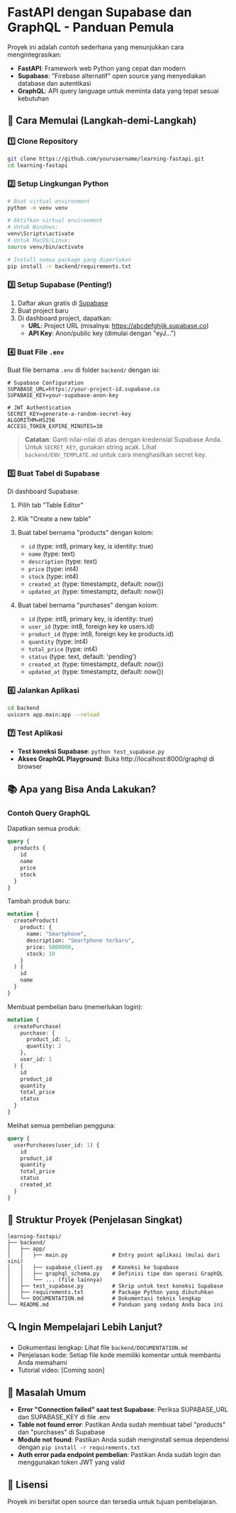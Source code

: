 # FastAPI dengan Supabase dan GraphQL - Panduan Pemula

Proyek ini adalah contoh sederhana yang menunjukkan cara mengintegrasikan:
- **FastAPI**: Framework web Python yang cepat dan modern
- **Supabase**: "Firebase alternatif" open source yang menyediakan database dan autentikasi
- **GraphQL**: API query language untuk meminta data yang tepat sesuai kebutuhan

## 🚀 Cara Memulai (Langkah-demi-Langkah)

### 1️⃣ Clone Repository

```bash
git clone https://github.com/yourusername/learning-fastapi.git
cd learning-fastapi
```

### 2️⃣ Setup Lingkungan Python

```bash
# Buat virtual environment
python -m venv venv

# Aktifkan virtual environment
# Untuk Windows:
venv\Scripts\activate
# Untuk MacOS/Linux:
source venv/bin/activate

# Install semua package yang diperlukan
pip install -r backend/requirements.txt
```

### 3️⃣ Setup Supabase (Penting!)

1. Daftar akun gratis di [Supabase](https://supabase.com)
2. Buat project baru
3. Di dashboard project, dapatkan:
   - **URL**: Project URL (misalnya: https://abcdefghijk.supabase.co)
   - **API Key**: Anon/public key (dimulai dengan "eyJ...")

### 4️⃣ Buat File `.env`

Buat file bernama `.env` di folder `backend/` dengan isi:

```
# Supabase Configuration
SUPABASE_URL=https://your-project-id.supabase.co
SUPABASE_KEY=your-supabase-anon-key

# JWT Authentication
SECRET_KEY=generate-a-random-secret-key
ALGORITHM=HS256
ACCESS_TOKEN_EXPIRE_MINUTES=30
```

> **Catatan**: Ganti nilai-nilai di atas dengan kredensial Supabase Anda. Untuk `SECRET_KEY`, 
> gunakan string acak. Lihat `backend/ENV_TEMPLATE.md` untuk cara menghasilkan secret key.

### 5️⃣ Buat Tabel di Supabase

Di dashboard Supabase:
1. Pilih tab "Table Editor"
2. Klik "Create a new table"
3. Buat tabel bernama "products" dengan kolom:
   - `id` (type: int8, primary key, is identity: true)
   - `name` (type: text)
   - `description` (type: text)
   - `price` (type: int4)
   - `stock` (type: int4)
   - `created_at` (type: timestamptz, default: now())
   - `updated_at` (type: timestamptz, default: now())

4. Buat tabel bernama "purchases" dengan kolom:
   - `id` (type: int8, primary key, is identity: true)
   - `user_id` (type: int8, foreign key ke users.id)
   - `product_id` (type: int8, foreign key ke products.id)
   - `quantity` (type: int4)
   - `total_price` (type: int4)
   - `status` (type: text, default: 'pending')
   - `created_at` (type: timestamptz, default: now())
   - `updated_at` (type: timestamptz, default: now())

### 6️⃣ Jalankan Aplikasi

```bash
cd backend
uvicorn app.main:app --reload
```

### 7️⃣ Test Aplikasi

- **Test koneksi Supabase**: `python test_supabase.py`
- **Akses GraphQL Playground**: Buka http://localhost:8000/graphql di browser

## 📚 Apa yang Bisa Anda Lakukan?

### Contoh Query GraphQL

Dapatkan semua produk:
```graphql
query {
  products {
    id
    name
    price
    stock
  }
}
```

Tambah produk baru:
```graphql
mutation {
  createProduct(
    product: {
      name: "Smartphone",
      description: "Smartphone terbaru",
      price: 5000000,
      stock: 10
    }
  ) {
    id
    name
  }
}
```

Membuat pembelian baru (memerlukan login):
```graphql
mutation {
  createPurchase(
    purchase: {
      product_id: 1,
      quantity: 2
    },
    user_id: 1
  ) {
    id
    product_id
    quantity
    total_price
    status
  }
}
```

Melihat semua pembelian pengguna:
```graphql
query {
  userPurchases(user_id: 1) {
    id
    product_id
    quantity
    total_price
    status
    created_at
  }
}
```

## 📁 Struktur Proyek (Penjelasan Singkat)

```
learning-fastapi/
├── backend/
│   ├── app/
│   │   ├── main.py              # Entry point aplikasi (mulai dari sini)
│   │   ├── supabase_client.py   # Koneksi ke Supabase
│   │   ├── graphql_schema.py    # Definisi tipe dan operasi GraphQL
│   │   └── ... (file lainnya)
│   ├── test_supabase.py         # Skrip untuk test koneksi Supabase
│   ├── requirements.txt         # Package Python yang dibutuhkan
│   └── DOCUMENTATION.md         # Dokumentasi teknis lengkap
└── README.md                    # Panduan yang sedang Anda baca ini
```

## 🔍 Ingin Mempelajari Lebih Lanjut?

- Dokumentasi lengkap: Lihat file `backend/DOCUMENTATION.md`
- Penjelasan kode: Setiap file kode memiliki komentar untuk membantu Anda memahami
- Tutorial video: [Coming soon]

## 🐛 Masalah Umum

- **Error "Connection failed" saat test Supabase**: Periksa SUPABASE_URL dan SUPABASE_KEY di file .env
- **Table not found error**: Pastikan Anda sudah membuat tabel "products" dan "purchases" di Supabase
- **Module not found**: Pastikan Anda sudah menginstall semua dependensi dengan `pip install -r requirements.txt`
- **Auth error pada endpoint pembelian**: Pastikan Anda sudah login dan menggunakan token JWT yang valid

## 📝 Lisensi

Proyek ini bersifat open source dan tersedia untuk tujuan pembelajaran. 